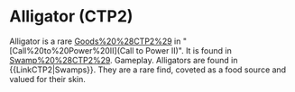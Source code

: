 # Alligator (CTP2)

Alligator is a rare [Goods%20%28CTP2%29](good) in "[Call%20to%20Power%20II](Call to Power II)". It is found in [Swamp%20%28CTP2%29](Swamps).
Gameplay.
Alligators are found in {{LinkCTP2|Swamps}}. They are a rare find, coveted as a food source and valued for their skin.